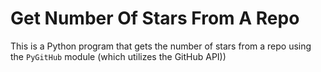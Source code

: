 # Get Number Of Stars From A Repo
This is a Python program that gets the number of stars from a repo using the `PyGitHub` module (which utilizes the GitHub API))
